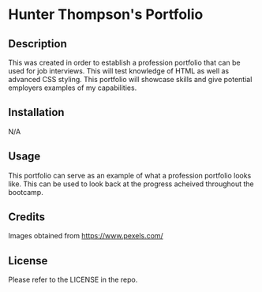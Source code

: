 # Hunter Thompson's Portfolio

## Description

This was created in order to establish a profession portfolio that can be used for job interviews. This will test knowledge of HTML as well as advanced CSS styling. This portfolio will showcase skills and give potential employers examples of my capabilities.


## Installation

N/A

## Usage

This portfolio can serve as an example of what a profession portfolio looks like. This can be used to look back at the progress acheived throughout the bootcamp.


## Credits

Images obtained from https://www.pexels.com/

## License

Please refer to the LICENSE in the repo.